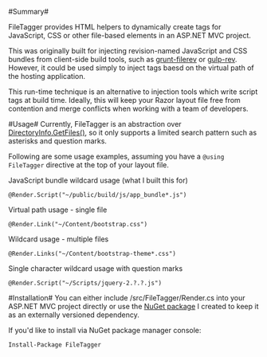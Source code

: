 #Summary#

FileTagger provides HTML helpers to dynamically create tags for JavaScript, CSS or other file-based elements in an ASP.NET MVC project.

This was originally built for injecting revision-named JavaScript and CSS bundles from client-side build tools, such as [grunt-filerev](https://github.com/yeoman/grunt-filerev) or [gulp-rev](https://github.com/sindresorhus/gulp-rev).  However, it could be used simply to inject tags baesd on the virtual path of the hosting application.

This run-time technique is an alternative to injection tools which write script tags at build time. Ideally, this will keep your Razor layout file free from contention and merge conflicts when working with a team of developers.

#Usage#
Currently, FileTagger is an abstraction over [DirectoryInfo.GetFiles()](http://msdn.microsoft.com/en-us/library/8he88b63%28v=vs.110%29.aspx), so it only supports a limited search pattern such as asterisks and question marks.

Following are some usage examples, assuming you have a ```@using FileTagger``` directive at the top of your layout file.

JavaScript bundle wildcard usage (what I built this for)
```
@Render.Script("~/public/build/js/app_bundle*.js")
```

Virtual path usage - single file
```
@Render.Link("~/Content/bootstrap.css")
```

Wildcard usage - multiple files
```
@Render.Links("~/Content/bootstrap-theme*.css")
```
 
Single character wildcard usage with question marks
```
@Render.Script("~/Scripts/jquery-2.?.?.js")
```


#Installation#
You can either include /src/FileTagger/Render.cs into your ASP.NET MVC project directly or use the [NuGet package](https://www.nuget.org/packages/FileTagger) I created to keep it as an externally versioned  dependency.

If you'd like to install via NuGet package manager console:
```
Install-Package FileTagger
```
